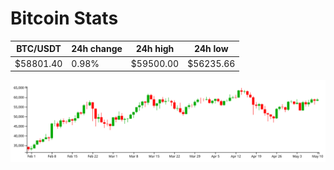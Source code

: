 # Bitcoin Stats

BTC/USDT|24h change|24h high|24h low|
|---|---|---|---|
|$58801.40|0.98%|$59500.00|$56235.66|

<img src="./chart.svg">
